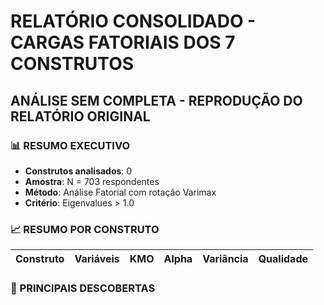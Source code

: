 # RELATÓRIO CONSOLIDADO - CARGAS FATORIAIS DOS 7 CONSTRUTOS

## ANÁLISE SEM COMPLETA - REPRODUÇÃO DO RELATÓRIO ORIGINAL

### 📊 RESUMO EXECUTIVO

- **Construtos analisados**: 0
- **Amostra**: N = 703 respondentes
- **Método**: Análise Fatorial com rotação Varimax
- **Critério**: Eigenvalues > 1.0

### 📈 RESUMO POR CONSTRUTO

| Construto | Variáveis | KMO | Alpha | Variância | Qualidade |
|-----------|-----------|-----|-------|-----------|----------|

### 🎯 PRINCIPAIS DESCOBERTAS


